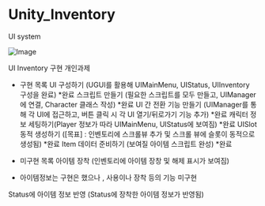 # Unity_Inventory
UI system

![Image](https://github.com/user-attachments/assets/c5d2fde0-be27-4f33-867c-e3581459f257)

UI Inventory 구현 개인과제

- 구현 목록
UI 구성하기 (UGUI를 활용해 UIMainMenu, UIStatus, UIInventory 구성을 완료)	*완료
스크립트 만들기 (필요한 스크립트를 모두 만들고, UIManager에 연결, Character 클래스 작성)	*완료
UI 간 전환 기능 만들기 (UIManager를 통해 각 UI에 접근하고, 버튼 클릭 시 각 UI 열기/뒤로가기 기능 추가)	*완료
캐릭터 정보 세팅하기(Player 정보가 따라 UIMainMenu, UIStatus에 보여짐)	*완료
UISlot 동적 생성하기 ([목표] : 인벤토리에 스크롤뷰 추가 및 스크롤 뷰에 슬롯이 동적으로 생성됨)	*완료
Item 데이터 준비하기 (보여질 아이템 스크립트 완성)	*완료

- 미구현 목록
아이템 장착 (인벤토리에 아이템 장창 및 해제 표시가 보여짐) 
- 아이템정보는 구현은 했으나 , 사용이나 장착 등의 기능 미구현

Status에 아이템 정보 반영 (Status에 장착한 아이템 정보가 반영됨)
